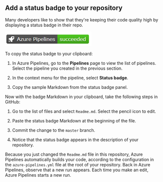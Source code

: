 <a name="get-the-status-badge"></a>
## Add a status badge to your repository

Many developers like to show that they're keeping their code quality high by displaying a status badge in their repo.

![Status badge shows Azure pipeline succeeded](_img/azure-pipelines-succeeded.png)

To copy the status badge to your clipboard:

1. In Azure Pipelines, go to the **Pipelines** page to view the list of pipelines. Select the pipeline you created in the previous section.

1. In the context menu for the pipeline, select **Status badge**.

1. Copy the sample Markdown from the status badge panel.

Now with the badge Markdown in your clipboard, take the following steps in GitHub:

1. Go to the list of files and select `Readme.md`. Select the pencil icon to edit.

1. Paste the status badge Markdown at the beginning of the file.

1. Commit the change to the `master` branch.

1. Notice that the status badge appears in the description of your repository.

Because you just changed the `Readme.md` file in this repository, Azure Pipelines automatically builds your code, according to the configuration in the `azure-pipelines.yml` file at the root of your repository. Back in Azure Pipelines, observe that a new run appears. Each time you make an edit, Azure Pipelines starts a new run.
